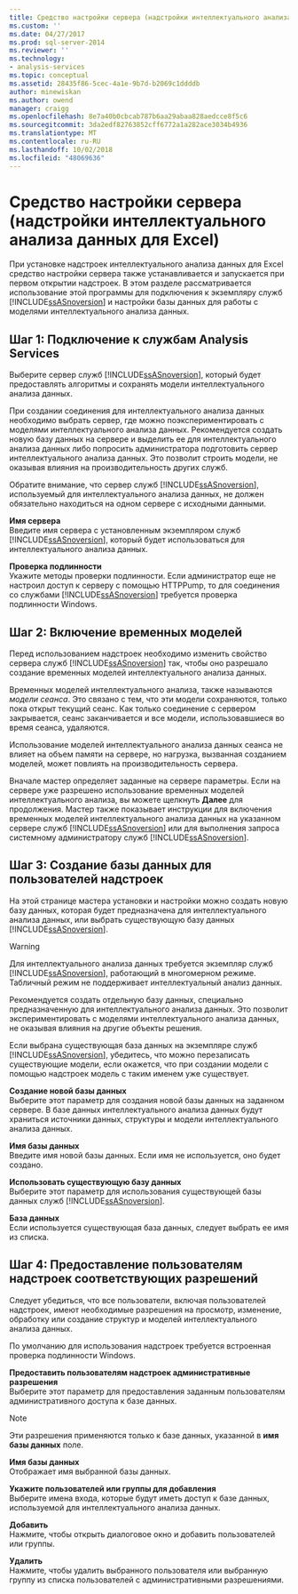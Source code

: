 ```yaml
---
title: Средство настройки сервера (надстройки интеллектуального анализа для Excel данных) | Документация Майкрософт
ms.custom: ''
ms.date: 04/27/2017
ms.prod: sql-server-2014
ms.reviewer: ''
ms.technology:
- analysis-services
ms.topic: conceptual
ms.assetid: 28435f86-5cec-4a1e-9b7d-b2069c1ddddb
author: minewiskan
ms.author: owend
manager: craigg
ms.openlocfilehash: 8e7a40b0cbcab787b6aa29abaa828aedcce8f5c6
ms.sourcegitcommit: 3da2edf82763852cff6772a1a282ace3034b4936
ms.translationtype: MT
ms.contentlocale: ru-RU
ms.lasthandoff: 10/02/2018
ms.locfileid: "48069636"
---
```

# <a name="server-configuration-utility-data-mining-add-ins-for-excel"></a>Средство настройки сервера (надстройки интеллектуального анализа данных для Excel)
  При установке надстроек интеллектуального анализа данных для Excel средство настройки сервера также устанавливается и запускается при первом открытии надстроек. В этом разделе рассматривается использование этой программы для подключения к экземпляру служб [!INCLUDE[ssASnoversion](../includes/ssasnoversion-md.md)] и настройки базы данных для работы с моделями интеллектуального анализа данных.  
  

  
##  <a name="bkmk_step1"></a> Шаг 1: Подключение к службам Analysis Services  
 Выберите сервер служб [!INCLUDE[ssASnoversion](../includes/ssasnoversion-md.md)], который будет предоставлять алгоритмы и сохранять модели интеллектуального анализа данных.  
  
 При создании соединения для интеллектуального анализа данных необходимо выбрать сервер, где можно поэкспериментировать с моделями интеллектуального анализа данных. Рекомендуется создать новую базу данных на сервере и выделить ее для интеллектуального анализа данных либо попросить администратора подготовить сервер интеллектуального анализа данных. Это позволит строить модели, не оказывая влияния на производительность других служб.  
  
 Обратите внимание, что сервер служб [!INCLUDE[ssASnoversion](../includes/ssasnoversion-md.md)], используемый для интеллектуального анализа данных, не должен обязательно находиться на одном сервере с исходными данными.  
  
 **Имя сервера**  
 Введите имя сервера с установленным экземпляром служб [!INCLUDE[ssASnoversion](../includes/ssasnoversion-md.md)], который будет использоваться для интеллектуального анализа данных.  
  
 **Проверка подлинности**  
 Укажите методы проверки подлинности. Если администратор еще не настроил доступ к серверу с помощью HTTPPump, то для соединения со службами [!INCLUDE[ssASnoversion](../includes/ssasnoversion-md.md)] требуется проверка подлинности Windows.  
  
##  <a name="bkmk_step2"></a> Шаг 2: Включение временных моделей  
 Перед использованием надстроек необходимо изменить свойство сервера служб [!INCLUDE[ssASnoversion](../includes/ssasnoversion-md.md)] так, чтобы оно разрешало создание временных моделей интеллектуального анализа данных.  
  
 Временных моделей интеллектуального анализа, также называются *модели сеанса*. Это связано с тем, что эти модели сохраняются, только пока открыт текущий сеанс. Как только соединение с сервером закрывается, сеанс заканчивается и все модели, использовавшиеся во время сеанса, удаляются.  
  
 Использование моделей интеллектуального анализа данных сеанса не влияет на объем памяти на сервере, но нагрузка, вызванная созданием моделей, может повлиять на производительность сервера.  
  
 Вначале мастер определяет заданные на сервере параметры. Если на сервере уже разрешено использование временных моделей интеллектуального анализа, вы можете щелкнуть **Далее** для продолжения. Мастер также показывает инструкции для включения временных моделей интеллектуального анализа данных на указанном сервере служб [!INCLUDE[ssASnoversion](../includes/ssasnoversion-md.md)] или для выполнения запроса системному администратору служб [!INCLUDE[ssASnoversion](../includes/ssasnoversion-md.md)].  
  
##  <a name="bkmk_step3"></a> Шаг 3: Создание базы данных для пользователей надстроек  
 На этой странице мастера установки и настройки можно создать новую базу данных, которая будет предназначена для интеллектуального анализа данных, или выбрать существующую базу данных [!INCLUDE[ssASnoversion](../includes/ssasnoversion-md.md)].  
  
> [!WARNING]  
>  Для интеллектуального анализа данных требуется экземпляр служб [!INCLUDE[ssASnoversion](../includes/ssasnoversion-md.md)], работающий в многомерном режиме. Табличный режим не поддерживает интеллектуальный анализ данных.  
  
 Рекомендуется создать отдельную базу данных, специально предназначенную для интеллектуального анализа данных. Это позволит экспериментировать с моделями интеллектуального анализа данных, не оказывая влияния на другие объекты решения.  
  
 Если выбрана существующая база данных на экземпляре служб [!INCLUDE[ssASnoversion](../includes/ssasnoversion-md.md)], убедитесь, что можно перезаписать существующие модели, если окажется, что при создании модели с помощью надстроек модель с таким именем уже существует.  
  
 **Создание новой базы данных**  
 Выберите этот параметр для создания новой базы данных на заданном сервере. В базе данных интеллектуального анализа данных будут храниться источники данных, структуры и модели интеллектуального анализа данных.  
  
 **Имя базы данных**  
 Введите имя новой базы данных. Если имя не используется, оно будет создано.  
  
 **Использовать существующую базу данных**  
 Выберите этот параметр для использования существующей базы данных служб [!INCLUDE[ssASnoversion](../includes/ssasnoversion-md.md)].  
  
 **База данных**  
 Если используется существующая база данных, следует выбрать ее имя из списка.  
  
##  <a name="bkmk_step4"></a> Шаг 4: Предоставление пользователям надстроек соответствующих разрешений  
 Следует убедиться, что все пользователи, включая пользователей надстроек, имеют необходимые разрешения на просмотр, изменение, обработку или создание структур и моделей интеллектуального анализа данных.  
  
 По умолчанию для использования надстроек требуется встроенная проверка подлинности Windows.  
  
 **Предоставить пользователям надстроек административные разрешения**  
 Выберите этот параметр для предоставления заданным пользователям административного доступа к базе данных.  
  
> [!NOTE]  
>  Эти разрешения применяются только к базе данных, указанной в **имя базы данных** поле.  
  
 **Имя базы данных**  
 Отображает имя выбранной базы данных.  
  
 **Укажите пользователей или группы для добавления**  
 Выберите имена входа, которые будут иметь доступ к базе данных, используемой для интеллектуального анализа данных.  
  
 **Добавить**  
 Нажмите, чтобы открыть диалоговое окно и добавить пользователей или группы.  
  
 **Удалить**  
 Нажмите, чтобы удалить выбранного пользователя или выбранную группу из списка пользователей с административными разрешениями.  
  
  
